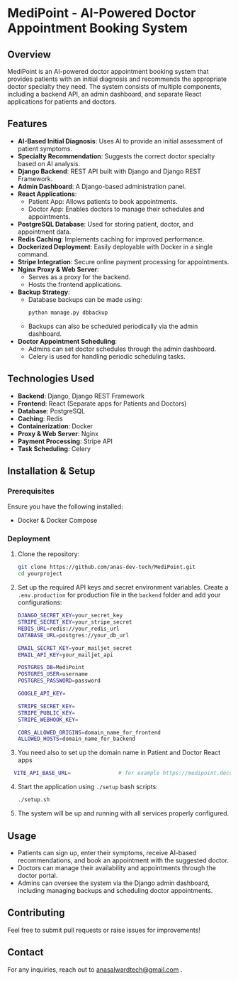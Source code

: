 # MediPoint - AI-Powered Doctor Appointment Booking System

## Overview
MediPoint is an AI-powered doctor appointment booking system that provides patients with an initial diagnosis and recommends the appropriate doctor specialty they need. The system consists of multiple components, including a backend API, an admin dashboard, and separate React applications for patients and doctors.

## Features
- **AI-Based Initial Diagnosis**: Uses AI to provide an initial assessment of patient symptoms.
- **Specialty Recommendation**: Suggests the correct doctor specialty based on AI analysis.
- **Django Backend**: REST API built with Django and Django REST Framework.
- **Admin Dashboard**: A Django-based administration panel.
- **React Applications**:
  - Patient App: Allows patients to book appointments.
  - Doctor App: Enables doctors to manage their schedules and appointments.
- **PostgreSQL Database**: Used for storing patient, doctor, and appointment data.
- **Redis Caching**: Implements caching for improved performance.
- **Dockerized Deployment**: Easily deployable with Docker in a single command.
- **Stripe Integration**: Secure online payment processing for appointments.
- **Nginx Proxy & Web Server**:
  - Serves as a proxy for the backend.
  - Hosts the frontend applications.
- **Backup Strategy**:
  - Database backups can be made using:
    ```sh
    python manage.py dbbackup
    ```
  - Backups can also be scheduled periodically via the admin dashboard.
- **Doctor Appointment Scheduling**:
  - Admins can set doctor schedules through the admin dashboard.
  - Celery is used for handling periodic scheduling tasks.

## Technologies Used
- **Backend**: Django, Django REST Framework
- **Frontend**: React (Separate apps for Patients and Doctors)
- **Database**: PostgreSQL
- **Caching**: Redis
- **Containerization**: Docker
- **Proxy & Web Server**: Nginx
- **Payment Processing**: Stripe API
- **Task Scheduling**: Celery

## Installation & Setup
### Prerequisites
Ensure you have the following installed:
- Docker & Docker Compose

### Deployment
1. Clone the repository:
   ```sh
   git clone https://github.com/anas-dev-tech/MediPoint.git
   cd yourproject
   ```
2. Set up the required API keys and secret environment variables. Create a `.env.production` for production  file in the `backend` folder and add your configurations:
   ```sh
   DJANGO_SECRET_KEY=your_secret_key
   STRIPE_SECRET_KEY=your_stripe_secret
   REDIS_URL=redis://your_redis_url
   DATABASE_URL=postgres://your_db_url
   
   EMAIL_SECRET_KEY=your_mailjet_secret
   EMAIL_API_KEY=your_mailjet_api

   POSTGRES_DB=MediPoint
   POSTGRES_USER=username
   POSTGRES_PASSWORD=password

   GOOGLE_API_KEY=

   STRIPE_SECRET_KEY=
   STRIPE_PUBLIC_KEY=
   STRIPE_WEBHOOK_KEY=
   
   CORS_ALLOWED_ORIGINS=domain_name_for_frontend
   ALLOWED_HOSTS=domain_name_for_backend

   ```
3. You need also to set up the domain name in Patient and Doctor React apps
  ```sh
    VITE_API_BASE_URL=               # for example https://medipoint.decodaai.com/api
  ```

4. Start the application using `./setup` bash scripts:
   ```sh
   ./setup.sh
   ```
5. The system will be up and running with all services properly configured.

## Usage
- Patients can sign up, enter their symptoms, receive AI-based recommendations, and book an appointment with the suggested doctor.
- Doctors can manage their availability and appointments through the doctor portal.
- Admins can oversee the system via the Django admin dashboard, including managing backups and scheduling doctor appointments.

## Contributing
Feel free to submit pull requests or raise issues for improvements!

## Contact
For any inquiries, reach out to anasalwardtech@gmail.com .

